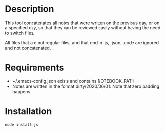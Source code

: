 # Description

This tool concatenates all notes that were written on the previous day,
or on a specified day, so that they can be reviewed easily without having the need to switch files.

All files that are not regular files, and that end in .js, .json, .code are ignored and not concatenated.

# Requirements

- ~/.emacs-config.json exists and contains NOTEBOOK_PATH
- Notes are written in the format dirty/2020/06/01. Note that zero padding happens.

# Installation

`node install.js`
